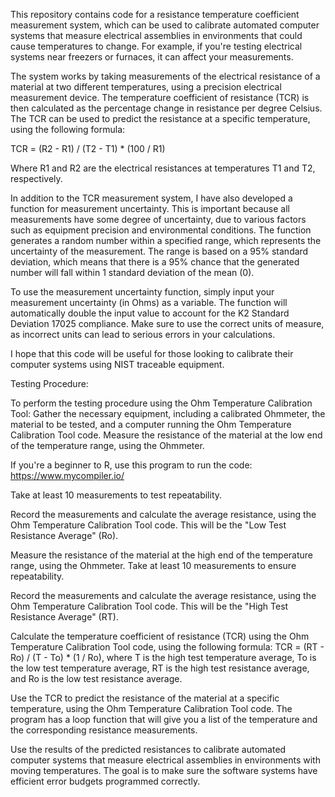 This repository contains code for a resistance temperature coefficient measurement system, which can be used to calibrate automated computer systems that measure electrical assemblies in environments that could cause temperatures to change. For example, if you're testing electrical systems near freezers or furnaces, it can affect your measurements.

The system works by taking measurements of the electrical resistance of a material at two different temperatures, using a precision electrical measurement device. The temperature coefficient of resistance (TCR) is then calculated as the percentage change in resistance per degree Celsius. The TCR can be used to predict the resistance at a specific temperature, using the following formula:

TCR = (R2 - R1) / (T2 - T1) * (100 / R1)

Where R1 and R2 are the electrical resistances at temperatures T1 and T2, respectively.

In addition to the TCR measurement system, I have also developed a function for measurement uncertainty. This is important because all measurements have some degree of uncertainty, due to various factors such as equipment precision and environmental conditions. The function generates a random number within a specified range, which represents the uncertainty of the measurement. The range is based on a 95% standard deviation, which means that there is a 95% chance that the generated number will fall within 1 standard deviation of the mean (0).

To use the measurement uncertainty function, simply input your measurement uncertainty (in Ohms) as a variable. The function will automatically double the input value to account for the K2 Standard Deviation 17025 compliance. Make sure to use the correct units of measure, as incorrect units can lead to serious errors in your calculations.

I hope that this code will be useful for those looking to calibrate their computer systems using NIST traceable equipment.

Testing Procedure: 

To perform the testing procedure using the Ohm Temperature Calibration Tool:
Gather the necessary equipment, including a calibrated Ohmmeter, the material to be tested, and a computer running the Ohm Temperature Calibration Tool code.
Measure the resistance of the material at the low end of the temperature range, using the Ohmmeter. 

If you're a beginner to R, use this program to run the code: https://www.mycompiler.io/

Take at least 10 measurements to test repeatability.

Record the measurements and calculate the average resistance, using the Ohm Temperature Calibration Tool code. This will be the "Low Test Resistance Average" (Ro).

Measure the resistance of the material at the high end of the temperature range, using the Ohmmeter. Take at least 10 measurements to ensure repeatability.

Record the measurements and calculate the average resistance, using the Ohm Temperature Calibration Tool code. This will be the "High Test Resistance Average" (RT).

Calculate the temperature coefficient of resistance (TCR) using the Ohm Temperature Calibration Tool code, using the following formula: TCR = (RT - Ro) / (T - To) * (1 / Ro), where T is the high test temperature average, To is the low test temperature average, RT is the high test resistance average, and Ro is the low test resistance average.

Use the TCR to predict the resistance of the material at a specific temperature, using the Ohm Temperature Calibration Tool code. The program has a loop function that will give you a list of the temperature and the corresponding resistance measurements.

Use the results of the predicted resistances to calibrate automated computer systems that measure electrical assemblies in environments with moving temperatures. The goal is to make sure the software systems have efficient error budgets programmed correctly.  
